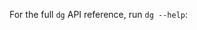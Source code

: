 For the full `dg` API reference, run `dg --help`:

<CliInvocationExample path="docs_beta_snippets/docs_beta_snippets/guides/components/index/1-help.txt"  />